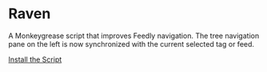 Raven
=====
A Monkeygrease script that improves Feedly navigation. The tree navigation pane on the left is now synchronized with the current selected tag or feed.

[Install the Script](http://userscripts.org/scripts/show/180305)

